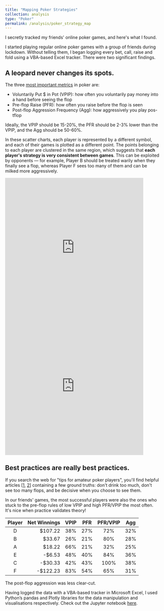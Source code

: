 ```yaml
---
title: "Mapping Poker Strategies"
collection: analysis
type: "Poker"
permalink: /analysis/poker_strategy_map
---
```


I secretly tracked my friends' online poker games, and here's what I found.

I started playing regular online poker games with a group of friends during lockdown. Without telling them, I began logging every bet, call, raise and fold using a VBA-based Excel tracker. There were two significant findings.

## A leopard never changes its spots.
The three [most important metrics](https://pokercopilot.com/essential-poker-statistics) in poker are:
- Voluntarily Put $ in Pot (VPIP): how often you voluntarily pay money into a hand before seeing the flop
- Pre-flop Raise (PFR): how often you raise before the flop is seen
- Post-flop Aggression Frequency (Agg): how aggressively you play pos-tflop

Ideally, the VPIP should be 15-20%, the PFR should be 2-3% lower than the VPIP, and the Agg should be 50-60%.

In these scatter charts, each player is represented by a different symbol, and each of their games is plotted as a different point. The points belonging to each player are clustered in the same region, which suggests that **each player's strategy is very consistent between games**. This can be exploited by opponents &mdash; for example, Player B should be treated warily when they finally see a flop, whereas Player F sees too many of them and can be milked more aggressively.

<div id="table">
   <div class="row">
      <div class="cell">
         <iframe width="450" height="450" frameborder="0" scrolling="no" src="https://luke-fitz.github.io/files/poker_pre_flop_scatter.html"></iframe>
      </div>
      <div class="cell">
         <iframe width="450" height="450" frameborder="0" scrolling="no" src="https://luke-fitz.github.io/files/poker_post_flop_scatter.html"></iframe>
      </div>
   </div>
</div>

## Best practices are really best practices.
If you search the web for "tips for amateur poker players", you'll find helpful articles [[1](https://medium.com/bobs-economics/top-tips-for-amateur-poker-players-431d5eddc13d), [2](https://www.pokerlistings.com/11-simple-tricks-you-can-use-to-crush-your-poker-home-game)] containing a few ground truths: don't drink too much, don't see too many flops, and be decisive when you choose to see them.

In our friends' games, the most successful players were also the ones who stuck to the pre-flop rules of low VPIP and high PFR/VPIP the most often. It's nice when practice validates theory!

| Player | Net Winnings | VPIP | PFR | PFR/VPIP | Agg |
|:------:|-------------:|:----:|:---:|:--------:|:---:|
|    D   |      $107.22 |  38% | 27% |    72%   | 32% |
|    B   |       $33.67 |  26% | 21% |    80%   | 28% |
|    A   |       $18.22 |  66% | 21% |    32%   | 25% |
|    E   |       -$6.53 |  48% | 40% |    84%   | 36% |
|    C   |      -$30.33 |  42% | 43% |   100%   | 38% |
|    F   |     -$122.23 |  83% | 54% |    65%   | 31% |

The post-flop aggression was less clear-cut.

Having logged the data with a VBA-based tracker in Microsoft Excel, I used Python’s pandas and Plotly libraries for the data manipulation and visualisations respectively. Check out the Jupyter notebook [here](https://github.com/luke-fitz/projects/blob/main/poker/poker_strategy_map.ipynb).
